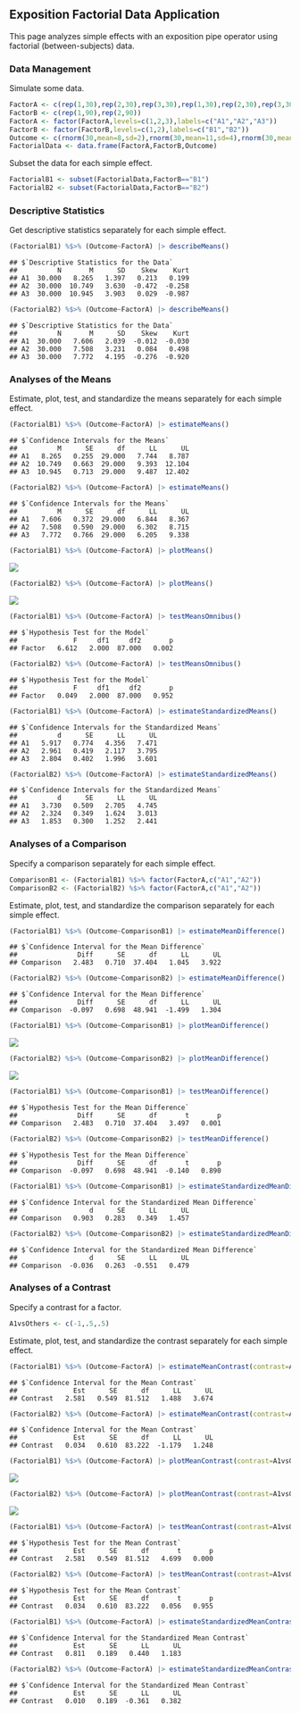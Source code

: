 ## Exposition Factorial Data Application

This page analyzes simple effects with an exposition pipe operator using factorial (between-subjects) data.

### Data Management

Simulate some data.

```r
FactorA <- c(rep(1,30),rep(2,30),rep(3,30),rep(1,30),rep(2,30),rep(3,30))
FactorB <- c(rep(1,90),rep(2,90))
FactorA <- factor(FactorA,levels=c(1,2,3),labels=c("A1","A2","A3"))
FactorB <- factor(FactorB,levels=c(1,2),labels=c("B1","B2"))
Outcome <- c(rnorm(30,mean=8,sd=2),rnorm(30,mean=11,sd=4),rnorm(30,mean=12,sd=4),rnorm(30,mean=8,sd=2),rnorm(30,mean=8,sd=3),rnorm(30,mean=7,sd=4))
FactorialData <- data.frame(FactorA,FactorB,Outcome)
```
Subset the data for each simple effect.

```r
FactorialB1 <- subset(FactorialData,FactorB=="B1")
FactorialB2 <- subset(FactorialData,FactorB=="B2")
```

### Descriptive Statistics

Get descriptive statistics separately for each simple effect.

```r
(FactorialB1) %$>% (Outcome~FactorA) |> describeMeans()
```

```
## $`Descriptive Statistics for the Data`
##          N       M      SD    Skew    Kurt
## A1  30.000   8.265   1.397   0.213   0.199
## A2  30.000  10.749   3.630  -0.472  -0.258
## A3  30.000  10.945   3.903   0.029  -0.987
```

```r
(FactorialB2) %$>% (Outcome~FactorA) |> describeMeans()
```

```
## $`Descriptive Statistics for the Data`
##          N       M      SD    Skew    Kurt
## A1  30.000   7.606   2.039  -0.012  -0.030
## A2  30.000   7.508   3.231   0.084   0.498
## A3  30.000   7.772   4.195  -0.276  -0.920
```

### Analyses of the Means

Estimate, plot, test, and standardize the means separately for each simple effect.

```r
(FactorialB1) %$>% (Outcome~FactorA) |> estimateMeans()
```

```
## $`Confidence Intervals for the Means`
##          M      SE      df      LL      UL
## A1   8.265   0.255  29.000   7.744   8.787
## A2  10.749   0.663  29.000   9.393  12.104
## A3  10.945   0.713  29.000   9.487  12.402
```

```r
(FactorialB2) %$>% (Outcome~FactorA) |> estimateMeans()
```

```
## $`Confidence Intervals for the Means`
##          M      SE      df      LL      UL
## A1   7.606   0.372  29.000   6.844   8.367
## A2   7.508   0.590  29.000   6.302   8.715
## A3   7.772   0.766  29.000   6.205   9.338
```

```r
(FactorialB1) %$>% (Outcome~FactorA) |> plotMeans()
```

![](figures/Exposition-Factorial-Means-1.png)<!-- -->

```r
(FactorialB2) %$>% (Outcome~FactorA) |> plotMeans()
```

![](figures/Exposition-Factorial-Means-2.png)<!-- -->

```r
(FactorialB1) %$>% (Outcome~FactorA) |> testMeansOmnibus()
```

```
## $`Hypothesis Test for the Model`
##              F     df1     df2       p
## Factor   6.612   2.000  87.000   0.002
```

```r
(FactorialB2) %$>% (Outcome~FactorA) |> testMeansOmnibus()
```

```
## $`Hypothesis Test for the Model`
##              F     df1     df2       p
## Factor   0.049   2.000  87.000   0.952
```

```r
(FactorialB1) %$>% (Outcome~FactorA) |> estimateStandardizedMeans()
```

```
## $`Confidence Intervals for the Standardized Means`
##          d      SE      LL      UL
## A1   5.917   0.774   4.356   7.471
## A2   2.961   0.419   2.117   3.795
## A3   2.804   0.402   1.996   3.601
```

```r
(FactorialB2) %$>% (Outcome~FactorA) |> estimateStandardizedMeans()
```

```
## $`Confidence Intervals for the Standardized Means`
##          d      SE      LL      UL
## A1   3.730   0.509   2.705   4.745
## A2   2.324   0.349   1.624   3.013
## A3   1.853   0.300   1.252   2.441
```

### Analyses of a Comparison

Specify a comparison separately for each simple effect.

```r
ComparisonB1 <- (FactorialB1) %$>% factor(FactorA,c("A1","A2"))
ComparisonB2 <- (FactorialB2) %$>% factor(FactorA,c("A1","A2"))
```

Estimate, plot, test, and standardize the comparison separately for each simple effect.

```r
(FactorialB1) %$>% (Outcome~ComparisonB1) |> estimateMeanDifference()
```

```
## $`Confidence Interval for the Mean Difference`
##               Diff      SE      df      LL      UL
## Comparison   2.483   0.710  37.404   1.045   3.922
```

```r
(FactorialB2) %$>% (Outcome~ComparisonB2) |> estimateMeanDifference()
```

```
## $`Confidence Interval for the Mean Difference`
##               Diff      SE      df      LL      UL
## Comparison  -0.097   0.698  48.941  -1.499   1.304
```

```r
(FactorialB1) %$>% (Outcome~ComparisonB1) |> plotMeanDifference()
```

![](figures/Exposition-Factorial-Comparison-1.png)<!-- -->

```r
(FactorialB2) %$>% (Outcome~ComparisonB2) |> plotMeanDifference()
```

![](figures/Exposition-Factorial-Comparison-2.png)<!-- -->

```r
(FactorialB1) %$>% (Outcome~ComparisonB1) |> testMeanDifference()
```

```
## $`Hypothesis Test for the Mean Difference`
##               Diff      SE      df       t       p
## Comparison   2.483   0.710  37.404   3.497   0.001
```

```r
(FactorialB2) %$>% (Outcome~ComparisonB2) |> testMeanDifference()
```

```
## $`Hypothesis Test for the Mean Difference`
##               Diff      SE      df       t       p
## Comparison  -0.097   0.698  48.941  -0.140   0.890
```

```r
(FactorialB1) %$>% (Outcome~ComparisonB1) |> estimateStandardizedMeanDifference()
```

```
## $`Confidence Interval for the Standardized Mean Difference`
##                  d      SE      LL      UL
## Comparison   0.903   0.283   0.349   1.457
```

```r
(FactorialB2) %$>% (Outcome~ComparisonB2) |> estimateStandardizedMeanDifference()
```

```
## $`Confidence Interval for the Standardized Mean Difference`
##                  d      SE      LL      UL
## Comparison  -0.036   0.263  -0.551   0.479
```

### Analyses of a Contrast

Specify a contrast for a factor.

```r
A1vsOthers <- c(-1,.5,.5)
```

Estimate, plot, test, and standardize the contrast separately for each simple effect.

```r
(FactorialB1) %$>% (Outcome~FactorA) |> estimateMeanContrast(contrast=A1vsOthers)
```

```
## $`Confidence Interval for the Mean Contrast`
##              Est      SE      df      LL      UL
## Contrast   2.581   0.549  81.512   1.488   3.674
```

```r
(FactorialB2) %$>% (Outcome~FactorA) |> estimateMeanContrast(contrast=A1vsOthers)
```

```
## $`Confidence Interval for the Mean Contrast`
##              Est      SE      df      LL      UL
## Contrast   0.034   0.610  83.222  -1.179   1.248
```

```r
(FactorialB1) %$>% (Outcome~FactorA) |> plotMeanContrast(contrast=A1vsOthers)
```

![](figures/Exposition-Factorial-Contrast-1.png)<!-- -->

```r
(FactorialB2) %$>% (Outcome~FactorA) |> plotMeanContrast(contrast=A1vsOthers)
```

![](figures/Exposition-Factorial-Contrast-2.png)<!-- -->

```r
(FactorialB1) %$>% (Outcome~FactorA) |> testMeanContrast(contrast=A1vsOthers)
```

```
## $`Hypothesis Test for the Mean Contrast`
##              Est      SE      df       t       p
## Contrast   2.581   0.549  81.512   4.699   0.000
```

```r
(FactorialB2) %$>% (Outcome~FactorA) |> testMeanContrast(contrast=A1vsOthers)
```

```
## $`Hypothesis Test for the Mean Contrast`
##              Est      SE      df       t       p
## Contrast   0.034   0.610  83.222   0.056   0.955
```

```r
(FactorialB1) %$>% (Outcome~FactorA) |> estimateStandardizedMeanContrast(contrast=A1vsOthers)
```

```
## $`Confidence Interval for the Standardized Mean Contrast`
##              Est      SE      LL      UL
## Contrast   0.811   0.189   0.440   1.183
```

```r
(FactorialB2) %$>% (Outcome~FactorA) |> estimateStandardizedMeanContrast(contrast=A1vsOthers)
```

```
## $`Confidence Interval for the Standardized Mean Contrast`
##              Est      SE      LL      UL
## Contrast   0.010   0.189  -0.361   0.382
```
